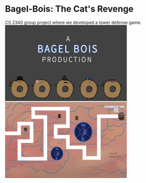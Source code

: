 # Bagel-Bois: The Cat's Revenge
CS 2340 group project where we developed a tower defense game.
<img src ="Bagel-Bois-CS-2340-main/out/production/Bagel-Bois-CS-2340/intro-screen.gif" width="400" height="250" />
<img src ="Bagel-Bois-CS-2340-main/out/production/Bagel-Bois-CS-2340/demo.jpg" width ="400" height="250" />
